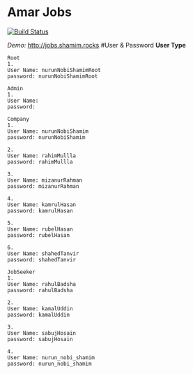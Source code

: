 # Amar Jobs

[![Build Status](http://shamim.rocks/ajobs/screen-shot.png)](http://jobs.shamim.rocks)

*Demo:*
http://jobs.shamim.rocks
#User & Password
**User Type**
```
Root
1.
User Name: nurunNobiShamimRoot
password: nurunNobiShamimRoot
```
```
Admin
1.
User Name: 
password: 
```
```
Company
1.
User Name: nurunNobiShamim
password: nurunNobiShamim

2.
User Name: rahimMullla
password: rahimMullla

3.
User Name: mizanurRahman
password: mizanurRahman

4.
User Name: kamrulHasan
password: kamrulHasan

5.
User Name: rubelHasan
password: rubelHasan

6.
User Name: shahedTanvir
password: shahedTanvir
```
```
JobSeeker
1.
User Name: rahulBadsha
password: rahulBadsha

2.
User Name: kamalUddin
password: kamalUddin

3.
User Name: sabujHosain
password: sabujHosain

4.
User Name: nurun_nobi_shamim
password: nurun_nobi_shamim

```
